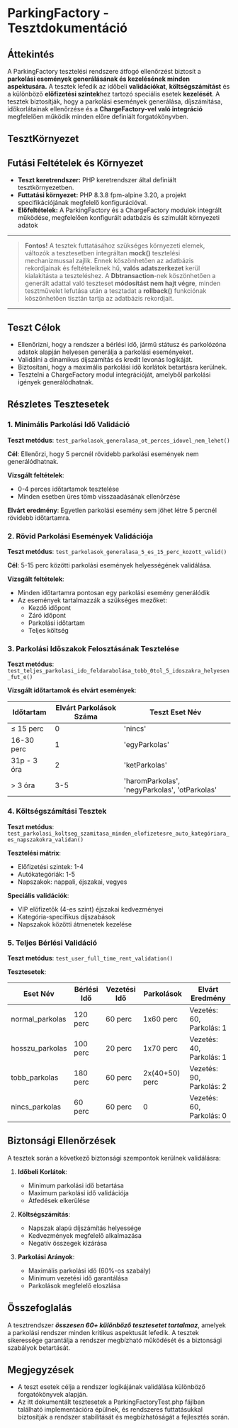 # ParkingFactory - Tesztdokumentáció

## Áttekintés

A ParkingFactory tesztelési rendszere átfogó ellenőrzést biztosít a **parkolási események generálásának és kezelésének minden aspektusára.**
A tesztek lefedik az időbeli **validációkat**, **költségszámítást** és a különböző **előfizetési szintek**hez tartozó speciális esetek **kezelését**.
A tesztek biztosítják, hogy a parkolási események generálása, díjszámítása, időkorlátainak ellenőrzése és a **ChargeFactory-vel való integráció** megfelelően működik minden előre definiált forgatókönyvben.

## TesztKörnyezet


## Futási Feltételek és Környezet

- **Teszt keretrendszer:** PHP keretrendszer által definiált tesztkörnyezetben.
- **Futtatási környezet:** PHP 8.3.8 fpm-alpine 3.20, a projekt specifikációjának megfelelő konfigurációval.
- **Előfeltételek:** A ParkingFactory és a ChargeFactory modulok integrált működése, megfelelően konfigurált adatbázis és szimulált környezeti adatok

***
>
>**Fontos!**
> A tesztek futtatásához szükséges környezeti elemek, változók a tesztesetben integráltan **mock()** tesztelési mechanizmussal zajlik. 
> Ennek köszönhetően az adatbázis rekordjainak és feltételeiknek hű, **valós adatszerkezet** kerül kialakításta a teszteléshez.
>A **Dbtransaction**-nek köszönhetően a generált adattal való teszteset **módosítást nem hajt végre**, minden tesztművelet lefutása után a tesztadat a **rollback()** funkciónak köszönhetően tisztán tartja az adatbázis rekordjait.
***
## Teszt Célok

- Ellenőrizni, hogy a rendszer a bérlési idő, jármű státusz és parkolózóna adatok alapján helyesen generálja a parkolási eseményeket.
- Validálni a dinamikus díjszámítás és kredit levonás logikáját.
- Biztosítani, hogy a maximális parkolási idő korlátok betartásra kerülnek.
- Tesztelni a ChargeFactory modul integrációját, amelyből parkolási igények generálódhatnak.

## Részletes Tesztesetek

### 1. Minimális Parkolási Idő Validáció

**Teszt metódus**: `test_parkolasok_generalasa_ot_perces_idovel_nem_lehet()`

**Cél**: Ellenőrzi, hogy 5 percnél rövidebb parkolási események nem generálódhatnak.

**Vizsgált feltételek**:
- 0-4 perces időtartamok tesztelése
- Minden esetben üres tömb visszaadásának ellenőrzése

**Elvárt eredmény**: Egyetlen parkolási esemény sem jöhet létre 5 percnél rövidebb időtartamra.

### 2. Rövid Parkolási Események Validációja

**Teszt metódus**: `test_parkolasok_generalasa_5_es_15_perc_kozott_valid()`

**Cél**: 5-15 perc közötti parkolási események helyességének validálása.

**Vizsgált feltételek**:
- Minden időtartamra pontosan egy parkolási esemény generálódik
- Az események tartalmazzák a szükséges mezőket:
  - Kezdő időpont
  - Záró időpont
  - Parkolási időtartam
  - Teljes költség

### 3. Parkolási Időszakok Felosztásának Tesztelése

**Teszt metódus**: `test_teljes_parkolasi_ido_feldarabolása_tobb_0tol_5_idoszakra_helyesen_fut_e()`

**Vizsgált időtartamok és elvárt események**:

| Időtartam | Elvárt Parkolások Száma | Teszt Eset Név |
|-----------|------------------------|----------------|
| ≤ 15 perc | 0 | 'nincs' |
| 16-30 perc | 1 | 'egyParkolas' |
| 31p - 3 óra | 2 | 'ketParkolas' |
| > 3 óra | 3-5 | 'haromParkolas', 'negyParkolas', 'otParkolas' |

### 4. Költségszámítási Tesztek

**Teszt metódus**: `test_parkolasi_koltseg_szamitasa_minden_elofizetesre_auto_kategóriara_es_napszakokra_validan()`

**Tesztelési mátrix**:
- Előfizetési szintek: 1-4
- Autókategóriák: 1-5
- Napszakok: nappali, éjszakai, vegyes

**Speciális validációk**:
- VIP előfizetők (4-es szint) éjszakai kedvezményei
- Kategória-specifikus díjszabások
- Napszakok közötti átmenetek kezelése

### 5. Teljes Bérlési Validáció

**Teszt metódus**: `test_user_full_time_rent_validation()`

**Tesztesetek**:

| Eset Név | Bérlési Idő | Vezetési Idő | Parkolások | Elvárt Eredmény |
|----------|-------------|--------------|-------------|-----------------|
| normal_parkolas | 120 perc | 60 perc | 1x60 perc | Vezetés: 60, Parkolás: 1 |
| hosszu_parkolas | 100 perc | 20 perc | 1x70 perc | Vezetés: 40, Parkolás: 1 |
| tobb_parkolas | 180 perc | 60 perc | 2x(40+50) perc | Vezetés: 90, Parkolás: 2 |
| nincs_parkolas | 60 perc | 60 perc | 0 | Vezetés: 60, Parkolás: 0 |

## Biztonsági Ellenőrzések
A tesztek során a következő biztonsági szempontok kerülnek validálásra:

1. **Időbeli Korlátok**:
   - Minimum parkolási idő betartása
   - Maximum parkolási idő validációja
   - Átfedések elkerülése

2. **Költségszámítás**:
   - Napszak alapú díjszámítás helyessége
   - Kedvezmények megfelelő alkalmazása
   - Negatív összegek kizárása

3. **Parkolási Arányok**:
   - Maximális parkolási idő (60%-os szabály)
   - Minimum vezetési idő garantálása
   - Parkolások megfelelő eloszlása

## Összefoglalás

A tesztrendszer ***összesen 60+ különböző tesztesetet tartalmaz***, amelyek a parkolási rendszer minden kritikus aspektusát lefedik. A tesztek sikeressége garantálja a rendszer megbízható működését és a biztonsági szabályok betartását.


## Megjegyzések

- A teszt esetek célja a rendszer logikájának validálása különböző forgatókönyvek alapján.
- Az itt dokumentált tesztesetek a ParkingFactoryTest.php fájlban található implementációra épülnek, és rendszeres futtatásukkal biztosítják a rendszer stabilitását és megbízhatóságát a fejlesztés során.


